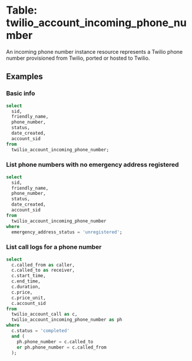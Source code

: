 # Table: twilio_account_incoming_phone_number

An incoming phone number instance resource represents a Twilio phone number provisioned from Twilio, ported or hosted to Twilio.

## Examples

### Basic info

```sql
select
  sid,
  friendly_name,
  phone_number,
  status,
  date_created,
  account_sid
from
  twilio_account_incoming_phone_number;
```

### List phone numbers with no emergency address registered

```sql
select
  sid,
  friendly_name,
  phone_number,
  status,
  date_created,
  account_sid
from
  twilio_account_incoming_phone_number
where
  emergency_address_status = 'unregistered';
```

### List call logs for a phone number

```sql
select
  c.called_from as caller,
  c.called_to as receiver,
  c.start_time,
  c.end_time,
  c.duration,
  c.price,
  c.price_unit,
  c.account_sid
from
  twilio_account_call as c,
  twilio_account_incoming_phone_number as ph
where
  c.status = 'completed'
  and (
    ph.phone_number = c.called_to
    or ph.phone_number = c.called_from
  );
```
